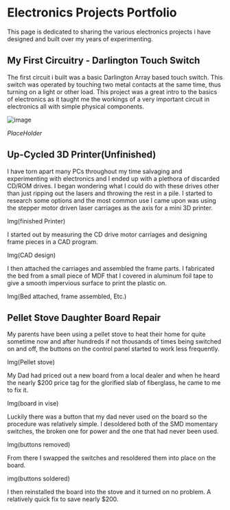 # Electronics Projects Portfolio

This page is dedicated to sharing the various electronics projects i have designed and built over my years of experimenting.

## My First Circuitry - Darlington Touch Switch

The first circuit i built was a basic Darlington Array based touch switch. This switch was operated by touching two metal contacts at the same time, thus turning on a light or other load. This project was a great intro to the basics of electronics as it taught me the workings of a very important circuit in electronics all with simple physical components.

![image](https://github.com/JRiehl728/ElectronicsProjectsPortfolio/issues/1#issuecomment-561918437)

*PlaceHolder*

## Up-Cycled 3D Printer(Unfinished)

I have torn apart many PCs throughout my time salvaging and experimenting with electronics and I ended up with a plethora of discarded CD/ROM drives. I began wondering what I could do with these drives other than just ripping out the lasers and throwing the rest in a pile. I started to research some options and the most common use I came upon was using the stepper motor driven laser carriages as the axis for a mini 3D printer.

Img(finished Printer)

I started out by measuring the CD drive motor carriages and designing frame pieces in a CAD program.

Img(CAD design)

I then attached the carriages and assembled the frame parts. I fabricated the bed from a small piece of MDF that I covered in aluminum foil tape to give a smooth impervious surface to print the plastic on.

Img(Bed attached, frame assembled, Etc.)



## Pellet Stove Daughter Board Repair

My parents have been using a pellet stove to heat their home for quite sometime now and after hundreds if not thousands of times being switched on and off, the buttons on the control panel started to work less frequently.

Img(Pellet stove)

My Dad had priced out a new board from a local dealer and when he heard the nearly $200 price tag for the glorified slab of fiberglass, he came to me to fix it. 

Img(board in vise)

Luckily there was a button that my dad never used on the board so the procedure was relatively simple. I desoldered both of the SMD momentary switches, the broken one for power and the one that had never been used.

Img(buttons removed)

From there I swapped the switches and resoldered them into place on the board.

img(buttons soldered)

I then reinstalled the board into the stove and it turned on no problem. A relatively quick fix to save nearly $200. 
